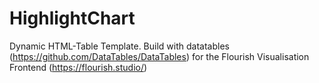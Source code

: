 # HighlightChart

Dynamic HTML-Table Template. Build with datatables (https://github.com/DataTables/DataTables) for the Flourish Visualisation Frontend (https://flourish.studio/)